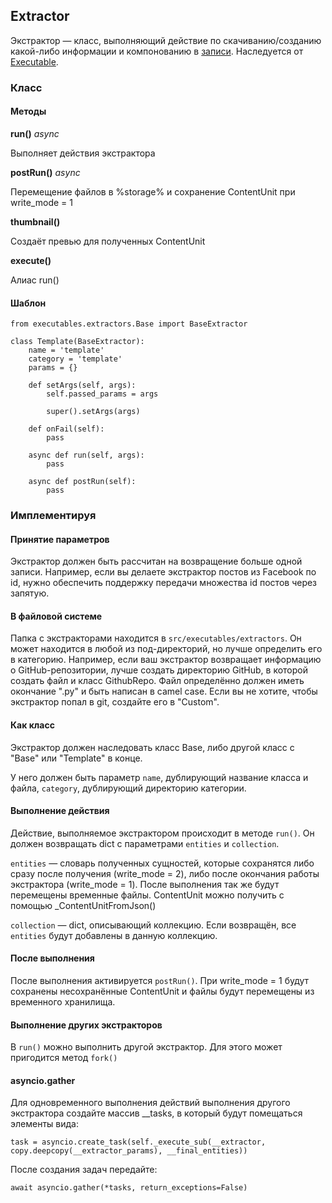 ## Extractor

Экстрактор — класс, выполняющий действие по скачиванию/созданию какой-либо информации и компонованию в [записи](../db/content_unit.md). Наследуется от [Executable](../executables/executable.md).

### Класс

#### Методы

**run()** *async*

Выполняет действия экстрактора

**postRun()** *async*

Перемещение файлов в %storage% и сохранение ContentUnit при write_mode = 1

**thumbnail()**

Создаёт превью для полученных ContentUnit

**execute()**

Алиас run()

#### Шаблон

```
from executables.extractors.Base import BaseExtractor

class Template(BaseExtractor):
    name = 'template'
    category = 'template'
    params = {}

    def setArgs(self, args):
        self.passed_params = args

        super().setArgs(args)

    def onFail(self):
        pass

    async def run(self, args):
        pass

    async def postRun(self):
        pass
```

### Имплементируя

#### Принятие параметров

Экстрактор должен быть рассчитан на возвращение больше одной записи. Например, если вы делаете экстрактор постов из Facebook по id, нужно обеспечить поддержку передачи множества id постов через запятую.

#### В файловой системе

Папка с экстракторами находится в `src/executables/extractors`. Он может находится в любой из под-директорий, но лучше определить его в категорию. Например, если ваш экстрактор возвращает информацию о GitHub-репозитории, лучше создать директорию GitHub, в которой создать файл и класс GithubRepo. Файл определённо должен иметь окончание ".py" и быть написан в camel case. Если вы не хотите, чтобы экстрактор попал в git, создайте его в "Custom".

#### Как класс

Экстрактор должен наследовать класс Base, либо другой класс с "Base" или "Template" в конце.

У него должен быть параметр `name`, дублирующий название класса и файла, `category`, дублирующий директорию категории.

#### Выполнение действия

Действие, выполняемое экстрактором происходит в методе `run()`. Он должен возвращать dict с параметрами `entities` и `collection`.

`entities` — словарь полученных сущностей, которые сохранятся либо сразу после получения (write_mode = 2), либо после окончания работы экстрактора (write_mode = 1). После выполнения так же будут перемещены временные файлы. ContentUnit можно получить с помощью _ContentUnitFromJson()

`collection` — dict, описывающий коллекцию. Если возвращён, все `entities` будут добавлены в данную коллекцию.

#### После выполнения

После выполнения активируется `postRun()`. При write_mode = 1 будут сохранены несохранённые ContentUnit и файлы будут перемещены из временного хранилища.

#### Выполнение других экстракторов

В `run()` можно выполнить другой экстрактор. Для этого может пригодится метод `fork()`

#### asyncio.gather

Для одновременного выполнения действий выполнения другого экстрактора создайте массив __tasks, в который будут помещаться элементы вида:

```
task = asyncio.create_task(self._execute_sub(__extractor, copy.deepcopy(__extractor_params), __final_entities))
```

После создания задач передайте:

```
await asyncio.gather(*tasks, return_exceptions=False)
```
